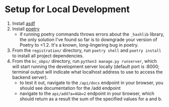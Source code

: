 # Setup for Local Development

1. Install [asdf](https://asdf-vm.com/)
2. Install [poetry](https://python-poetry.org/)
   - if running poetry commands throws errors about the `_hashlib` library, the only solution I've found so far is to downgrade your version of Poetry to <1.2. It's a known, long-lingering bug in poetry.
3. From the `registration/` directory, run `poetry shell` and `poetry install` to install all project dependencies.
4. From the `bc_obps/` directory, run `python3 manage.py runserver`, which will start running the development server locally (default port is :8000; terminal output will indicate what localhost address to use to access the backend server).
   - to test it out, navigate to the `/api/docs` endpoint in your browser, you should see documentation for the /add endpoint
   - navigate to the `api/add?a=4&b=2` endpoint in your browser, which should return as a result the sum of the specified values for a and b.
